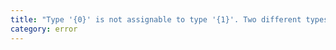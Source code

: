```yaml
---
title: "Type '{0}' is not assignable to type '{1}'. Two different types with this name exist, but they are unrelated."
category: error
---
```

